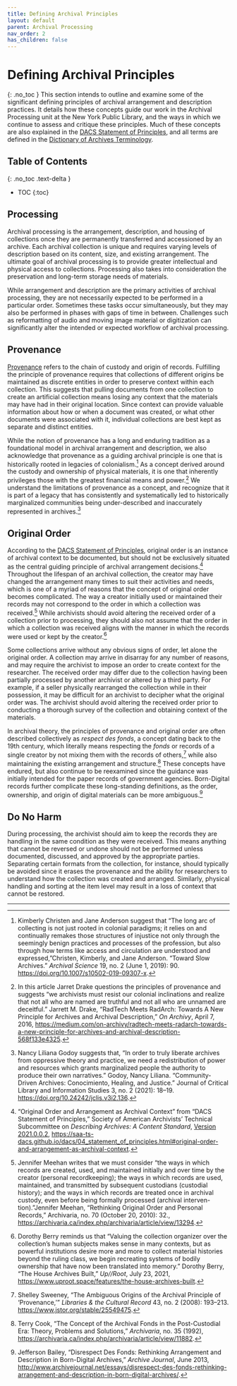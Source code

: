 ```yaml
---
title: Defining Archival Principles
layout: default
parent: Archival Processing
nav_order: 2
has_children: false
---
```

# Defining Archival Principles
{: .no_toc }
This section intends to outline and examine some of the significant defining principles of archival arrangement and description practices. It details how these concepts guide our work in the Archival Processing unit at the New York Public Library, and the ways in which we continue to assess and critique these principles. Much of these concepts are also explained in the [DACS Statement of Principles](https://saa-ts-dacs.github.io/dacs/04_statement_of_principles.html), and all terms are defined in the [Dictionary of Archives Terminology](https://dictionary.archivists.org/).

## Table of Contents
{: .no_toc .text-delta }

- TOC
{:toc}

## Processing
Archival processing is the arrangement, description, and housing of collections once they are permanently transferred and accessioned by an archive. Each archival collection is unique and requires varying levels of description based on its content, size, and existing arrangement. The ultimate goal of archival processing is to provide greater intellectual and physical access to collections. Processing also takes into consideration the preservation and long-term storage needs of materials.

While arrangement and description are the primary activities of archival processing, they are not necessarily expected to be performed in a particular order. Sometimes these tasks occur simultaneously, but they may also be performed in phases with gaps of time in between. Challenges such as reformatting of audio and moving image material or digitization can significantly alter the intended or expected workflow of archival processing.

## Provenance
[Provenance]( https://dictionary.archivists.org/entry/provenance.html) refers to the chain of custody and origin of records. Fulfilling the principle of provenance requires that collections of different origins be maintained as discrete entities in order to preserve context within each collection. This suggests that pulling documents from one collection to create an artificial collection means losing any context that the materials may have had in their original location. Since context can provide valuable information about how or when a document was created, or what other documents were associated with it, individual collections are best kept as separate and distinct entities. 

While the notion of provenance has a long and enduring tradition as a foundational model in archival arrangement and description, we also acknowledge that provenance as a guiding archival principle is one that is historically rooted in legacies of colonialism.[^1] As a concept derived around the custody and ownership of physical materials, it is one that inherently privileges those with the greatest financial means and power.[^2] We understand the limitations of provenance as a concept, and recognize that it is part of a legacy that has consistently and systematically led to historically marginalized communities being under-described and inaccurately represented in archives.[^3] 

## Original Order
According to the [DACS Statement of Principles](https://saa-ts-dacs.github.io/dacs/04_statement_of_principles.html#original-order-and-arrangement-as-archival-context), original order is an instance of archival context to be documented, but should not be exclusively situated as the central guiding principle of archival arrangement decisions.[^4] Throughout the lifespan of an archival collection, the creator may have changed the arrangement many times to suit their activities and needs, which is one of a myriad of reasons that the concept of original order becomes complicated. The way a creator initially used or maintained their records may not correspond to the order in which a collection was received.[^5] While archivists should avoid altering the received order of a collection prior to processing, they should also not assume that the order in which a collection was received aligns with the manner in which the records were used or kept by the creator.[^6]

Some collections arrive without any obvious signs of order, let alone the original order. A collection may arrive in disarray for any number of reasons, and may require the archivist to impose an order to create context for the researcher. The received order may differ due to the collection having been partially processed by another archivist or altered by a third party. For example, if a seller physically rearranged the collection while in their possession, it may be difficult for an archivist to decipher what the original order was. The archivist should avoid altering the received order prior to conducting a thorough survey of the collection and obtaining context of the materials.

In archival theory, the principles of provenance and original order are often described collectively as _respect des fonds_, a concept dating back to the 19th century, which literally means respecting the _fonds_ or records of a single creator by not mixing them with the records of others,[^7] while also maintaining the existing arrangement and structure.[^8] These concepts have endured, but also continue to be reexamined since the guidance was initially intended for the paper records of government agencies. Born-Digital records further complicate these long-standing definitions, as the order, ownership, and origin of digital materials can be more ambiguous.[^9]

## Do No Harm
During processing, the archivist should aim to keep the records they are handling in the same condition as they were received. This means anything that cannot be reversed or undone should not be performed unless documented, discussed, and approved by the appropriate parties. Separating certain formats from the collection, for instance, should typically be avoided since it erases the provenance and the ability for researchers to understand how the collection was created and arranged. Similarly, physical handling and sorting at the item level may result in a loss of context that cannot be restored. 

---

[^1]: Kimberly Christen and Jane Anderson suggest that “The long arc of collecting is not just rooted in colonial paradigms; it relies on and continually remakes those structures of injustice not only through the seemingly benign practices and processes of the profession, but also through how terms like access and circulation are understood and expressed,”Christen, Kimberly, and Jane Anderson. “Toward Slow Archives.” _Archival Science_ 19, no. 2 (June 1, 2019): 90. <https://doi.org/10.1007/s10502-019-09307-x>.

[^2]: In this article Jarret Drake questions the principles of provenance and suggests “we archivists must resist our colonial inclinations and realize that not all who are named are truthful and not all who are unnamed are deceitful.” Jarrett M. Drake, “RadTech Meets RadArch: Towards A New Principle for Archives and Archival Description,” _On Archivy_, April 7, 2016, <https://medium.com/on-archivy/radtech-meets-radarch-towards-a-new-principle-for-archives-and-archival-description-568f133e4325>.

[^3]: Nancy Liliana Godoy suggests  that, “In order to  truly liberate  archives from oppressive theory and practice, we need a redistribution of  power and resources which grants marginalized people the  authority to produce their own narratives.” Godoy, Nancy Liliana. “Community-Driven Archives: Conocimiento, Healing, and Justice.” Journal of Critical Library and Information Studies 3, no. 2 (2021): 18–19. https://doi.org/10.24242/jclis.v3i2.136.

[^4]: “Original Order and Arrangement as Archival Context” from “DACS Statement of Principles,” Society of American Archivists’ Technical Subcommittee on _Describing Archives: A Content Standard_, [Version 2021.0.0.2](https://saa-ts-dacs.github.io/dacs/changelog.html#dacs-2021002), <https://saa-ts-dacs.github.io/dacs/04_statement_of_principles.html#original-order-and-arrangement-as-archival-context>.

[^5]: Jennifer Meehan writes that we must consider “the ways in which records are created, used, and maintained initially and over time by the creator (personal recordkeeping); the ways in which records are used, maintained, and transmitted by subsequent custodians (custodial history); and the ways in which records are treated once in archival custody, even before being formally processed (archival interven-tion).”Jennifer Meehan, “Rethinking Original Order and Personal Records,” Archivaria, no. 70 (October 20, 2010): 32., <https://archivaria.ca/index.php/archivaria/article/view/13294>.

[^6]: Dorothy Berry reminds us that “Valuing the collection organizer over the collection’s human subjects makes sense in many contexts, but as powerful institutions desire more and more to collect material histories beyond the ruling class, we begin recreating systems of bodily ownership that have now been translated into memory.” Dorothy Berry, “The House Archives Built,” _Up//Root_, July 23, 2021, <https://www.uproot.space/features/the-house-archives-built>.

[^7]: Shelley Sweeney, “The Ambiguous Origins of the Archival Principle of ‘Provenance,’” _Libraries & the Cultural Record_ 43, no. 2 (2008): 193–213. <https://www.jstor.org/stable/25549475>.

[^8]: Terry Cook, “The Concept of the Archival Fonds in the Post-Custodial Era: Theory, Problems and Solutions,” _Archivaria_, no. 35 (1992), <https://archivaria.ca/index.php/archivaria/article/view/11882>.

[^9]: Jefferson Bailey, “Disrespect Des Fonds: Rethinking Arrangement and Description in Born-Digital Archives,” _Archive Journal_, June 2013, <http://www.archivejournal.net/essays/disrespect-des-fonds-rethinking-arrangement-and-description-in-born-digital-archives/>.